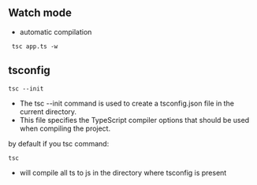 ## Watch mode

- automatic compilation

```
 tsc app.ts -w
```

## tsconfig

```
tsc --init
```

- The tsc --init command is used to create a tsconfig.json file in the current directory.
- This file specifies the TypeScript compiler options that should be used when compiling the project.

by default if you tsc command:

```
tsc
```

- will compile all ts to js in the directory where tsconfig is present
